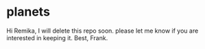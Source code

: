 # planets
Hi Remika, I will delete this repo soon. please let me know if you are interested in keeping it. Best, Frank.
